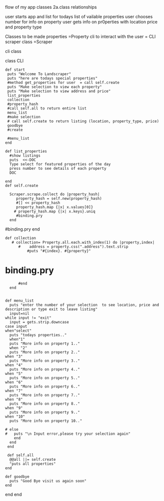 flow of my app
classes
  2a.class relationships

  user starts app and list for todays list of vailable properties
  user chooses number for info on property
  user gets info on pr0perties with location price and property type

Classes to be made 
properties =Property
cli to interact with the user = CLI
scraper class =Scraper


cli class

 class CLI
    
    def start
     puts "Welcome To Landscraper"
     puts "here are todays special properties"
     #method get_properties for user  = call self.create 
     puts "Make selection to view each property"
     puts "Make selection to view address and price"
     list_properties
     collection
     #property_hash
     #call self.all to return entire list
     menu_list
     #make selection
     # call self.create to return listing (location, property_type, price)
     goodbye
     #create 
    
     #menu_list 
    end

    def list_properties
      #show listings
      puts  <<-DOC
      Type select for featured properties of the day
      press number to see details of each property
      DOC
      
    end
    def self.create

      Scraper.scrape.collect do |property_hash| 
         property_hash = self.new(property_hash)
         #[] << property_hash 
         property_hash.map {|x| x.values[0]}
        # property_hash.map {|x| x.keys}.uniq
         #binding.pry
      end
#binding.pry
    end  

    def collection
       # collection= Property.all.each.with_index(1) do |property,index|
          #    address = property.css(".address").text.strip
              #puts "#{index}. #{property}"
   # binding.pry      
          #end
      end

   
    def menu_list
      puts "enter the number of your selection  to see location, price and description or type exit to leave listing"
      input=nil
    while input != "exit"
      input = gets.strip.downcase
    case input
    when"select"
      puts "todays properties.."
      when"1"
      puts "More info on property 1.."
      when "2"
      puts "More info on property 2.."
    when "3"
      puts "More info on property 3.."
    when "4"
      puts "More info on property 4.."
    when "5"
      puts "More info on property 5.."
    when "6"
      puts "More info on property 6.."
    when "7"
      puts "More info on property 7.."
    when "8"
      puts "More info on property 8.."
    when "9"
      puts "More info on property 9.."
    when "10"
      puts "More info on property 10.."  

    # else
    #   puts "\n Input error,please try your selection again"   
        end
      end
     end

     def self.all
      @@all ||= self.create
      "puts all properties"
    end

    def goodbye
      puts "Good Bye visit us again soon"
    end
  end
end
